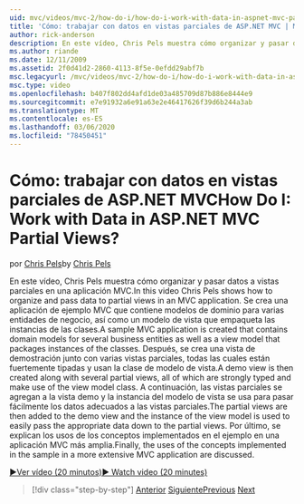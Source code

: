 ```yaml
---
uid: mvc/videos/mvc-2/how-do-i/how-do-i-work-with-data-in-aspnet-mvc-partial-views
title: 'Cómo: trabajar con datos en vistas parciales de ASP.NET MVC | Microsoft Docs'
author: rick-anderson
description: En este vídeo, Chris Pels muestra cómo organizar y pasar datos a vistas parciales en una aplicación MVC. Se crea una aplicación MVC de ejemplo que contiene el dominio...
ms.author: riande
ms.date: 12/11/2009
ms.assetid: 2f0d41d2-2860-4113-8f5e-0efdd29abf7b
msc.legacyurl: /mvc/videos/mvc-2/how-do-i/how-do-i-work-with-data-in-aspnet-mvc-partial-views
msc.type: video
ms.openlocfilehash: b407f802dd4afd1de03a485709d87b886e8444e9
ms.sourcegitcommit: e7e91932a6e91a63e2e46417626f39d6b244a3ab
ms.translationtype: MT
ms.contentlocale: es-ES
ms.lasthandoff: 03/06/2020
ms.locfileid: "78450451"
---
```

# <a name="how-do-i-work-with-data-in-aspnet-mvc-partial-views"></a><span data-ttu-id="7634f-105">Cómo: trabajar con datos en vistas parciales de ASP.NET MVC</span><span class="sxs-lookup"><span data-stu-id="7634f-105">How Do I: Work with Data in ASP.NET MVC Partial Views?</span></span>

<span data-ttu-id="7634f-106">por [Chris Pels](https://twitter.com/chrispels)</span><span class="sxs-lookup"><span data-stu-id="7634f-106">by [Chris Pels](https://twitter.com/chrispels)</span></span>

<span data-ttu-id="7634f-107">En este vídeo, Chris Pels muestra cómo organizar y pasar datos a vistas parciales en una aplicación MVC.</span><span class="sxs-lookup"><span data-stu-id="7634f-107">In this video Chris Pels shows how to organize and pass data to partial views in an MVC application.</span></span> <span data-ttu-id="7634f-108">Se crea una aplicación de ejemplo MVC que contiene modelos de dominio para varias entidades de negocio, así como un modelo de vista que empaqueta las instancias de las clases.</span><span class="sxs-lookup"><span data-stu-id="7634f-108">A sample MVC application is created that contains domain models for several business entities as well as a view model that packages instances of the classes.</span></span> <span data-ttu-id="7634f-109">Después, se crea una vista de demostración junto con varias vistas parciales, todas las cuales están fuertemente tipadas y usan la clase de modelo de vista.</span><span class="sxs-lookup"><span data-stu-id="7634f-109">A demo view is then created along with several partial views, all of which are strongly typed and make use of the view model class.</span></span> <span data-ttu-id="7634f-110">A continuación, las vistas parciales se agregan a la vista demo y la instancia del modelo de vista se usa para pasar fácilmente los datos adecuados a las vistas parciales.</span><span class="sxs-lookup"><span data-stu-id="7634f-110">The partial views are then added to the demo view and the instance of the view model is used to easily pass the appropriate data down to the partial views.</span></span> <span data-ttu-id="7634f-111">Por último, se explican los usos de los conceptos implementados en el ejemplo en una aplicación MVC más amplia.</span><span class="sxs-lookup"><span data-stu-id="7634f-111">Finally, the uses of the concepts implemented in the sample in a more extensive MVC application are discussed.</span></span>

[<span data-ttu-id="7634f-112">&#9654;Ver vídeo (20 minutos)</span><span class="sxs-lookup"><span data-stu-id="7634f-112">&#9654; Watch video (20 minutes)</span></span>](https://channel9.msdn.com/Blogs/ASP-NET-Site-Videos/how-do-i-work-with-data-in-aspnet-mvc-partial-views)

> [!div class="step-by-step"]
> <span data-ttu-id="7634f-113">[Anterior](how-do-i-return-json-formatted-data-for-an-ajax-call-in-an-aspnet-mvc-web-application.md)
> [Siguiente](how-do-i-implement-view-models-to-manage-data-for-aspnet-mvc-views.md)</span><span class="sxs-lookup"><span data-stu-id="7634f-113">[Previous](how-do-i-return-json-formatted-data-for-an-ajax-call-in-an-aspnet-mvc-web-application.md)
[Next](how-do-i-implement-view-models-to-manage-data-for-aspnet-mvc-views.md)</span></span>
